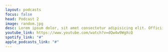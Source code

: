 ```yaml
---
layout: podcasts
focus: false
head: Podcast 2
image: random.jpg
desc: Lorem ipsum dolor, sit amet consectetur adipisicing elit. Officiis, dolores. Perferendis dolores earum pariatur, ipsa officiis at repudiandae inventore recusandae nesciunt blanditiis. Cumque provident beatae, reprehenderit aliquam deleniti quas corporis accusantium, maxime quibusdam laborum voluptatibus ea, voluptatem voluptate? Fugit deserunt esse, ipsam blanditiis perspiciatis dolore nemo dolorum saepe. Earum, porro?
youtube_link: https://www.youtube.com/watch?v=dQw4w9WgXcQ
spotify_link: "#"
apple_podcasts_link: "#"
---
```


<!-- transcript -->